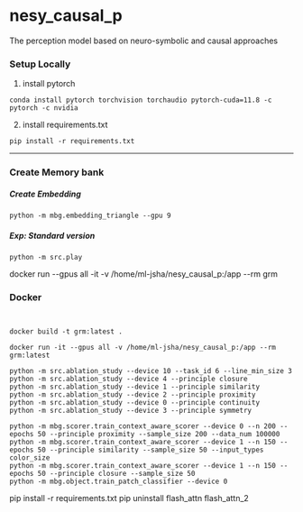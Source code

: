 # nesy_causal_p

The perception model based on neuro-symbolic and causal approaches

### Setup Locally

1. install pytorch

```
conda install pytorch torchvision torchaudio pytorch-cuda=11.8 -c pytorch -c nvidia
```

2. install requirements.txt

``` 
pip install -r requirements.txt
```

----
### Create Memory bank

##### Create Embedding
```  
python -m mbg.embedding_triangle --gpu 9
```

##### Exp: Standard version

``` 
python -m src.play
```

docker run --gpus all -it -v /home/ml-jsha/nesy_causal_p:/app --rm grm 



### Docker
```


docker build -t grm:latest .

docker run -it --gpus all -v /home/ml-jsha/nesy_causal_p:/app --rm grm:latest
  
python -m src.ablation_study --device 10 --task_id 6 --line_min_size 3
python -m src.ablation_study --device 4 --principle closure
python -m src.ablation_study --device 1 --principle similarity
python -m src.ablation_study --device 2 --principle proximity
python -m src.ablation_study --device 0 --principle continuity
python -m src.ablation_study --device 3 --principle symmetry

python -m mbg.scorer.train_context_aware_scorer --device 0 --n 200 --epochs 50 --principle proximity --sample_size 200 --data_num 100000
python -m mbg.scorer.train_context_aware_scorer --device 1 --n 150 --epochs 50 --principle similarity --sample_size 50 --input_types color_size
python -m mbg.scorer.train_context_aware_scorer --device 1 --n 150 --epochs 50 --principle closure --sample_size 50
python -m mbg.object.train_patch_classifier --device 0 
```
pip install -r requirements.txt
pip uninstall flash_attn flash_attn_2


